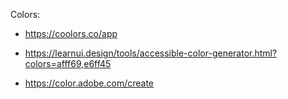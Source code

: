 Colors:
* https://coolors.co/app

* https://learnui.design/tools/accessible-color-generator.html?colors=afff69,e6ff45

* https://color.adobe.com/create
